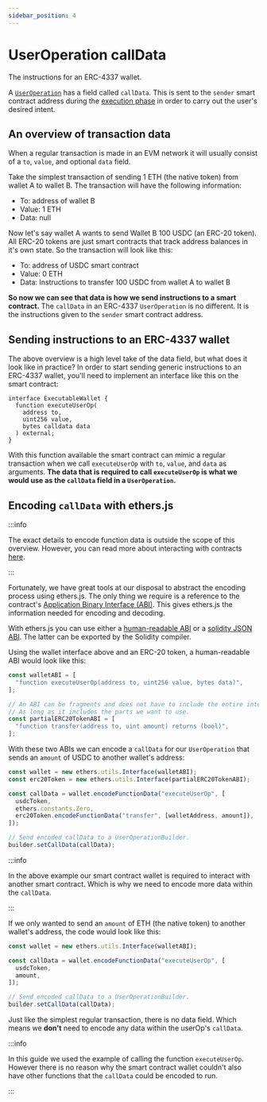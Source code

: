 ```yaml
---
sidebar_position: 4
---
```


# UserOperation callData

The instructions for an ERC-4337 wallet.

A [`UserOperation`](../packages/client-sdk/useroperation.md#useroperation-1) has a field called `callData`. This is sent to the `sender` smart contract address during the [execution phase](../introduction/erc-4337-overview.md#entrypoint) in order to carry out the user's desired intent.

## An overview of transaction data

When a regular transaction is made in an EVM network it will usually consist of a `to`, `value`, and optional `data` field.

Take the simplest transaction of sending 1 ETH (the native token) from wallet A to wallet B. The transaction will have the following information:

- To: address of wallet B
- Value: 1 ETH
- Data: null

Now let's say wallet A wants to send Wallet B 100 USDC (an ERC-20 token). All ERC-20 tokens are just smart contracts that track address balances in it's own state. So the transaction will look like this:

- To: address of USDC smart contract
- Value: 0 ETH
- Data: Instructions to transfer 100 USDC from wallet A to wallet B

**So now we can see that data is how we send instructions to a smart contract.** The `callData` in an ERC-4337 `UserOperation` is no different. It is the instructions given to the `sender` smart contract address.

## Sending instructions to an ERC-4337 wallet

The above overview is a high level take of the data field, but what does it look like in practice? In order to start sending generic instructions to an ERC-4337 wallet, you'll need to implement an interface like this on the smart contract:

```solidity
interface ExecutableWallet {
  function executeUserOp(
    address to,
    uint256 value,
    bytes calldata data
  ) external;
}

```

With this function available the smart contract can mimic a regular transaction when we call `executeUserOp` with `to`, `value`, and `data` as arguments. **The data that is required to call `executeUserOp` is what we would use as the `callData` field in a `UserOperation`.**

## Encoding `callData` with ethers.js

:::info

The exact details to encode function data is outside the scope of this overview. However, you can read more about interacting with contracts [here](https://ethereum.stackexchange.com/questions/234/what-is-an-abi-and-why-is-it-needed-to-interact-with-contracts).

:::

Fortunately, we have great tools at our disposal to abstract the encoding process using ethers.js. The only thing we require is a reference to the contract's [Application Binary Interface (ABI)](https://docs.ethers.io/v5/api/utils/abi/#application-binary-interface). This gives ethers.js the information needed for encoding and decoding.

With ethers.js you can use either a [human-readable ABI](https://docs.ethers.io/v5/api/utils/abi/formats/#abi-formats--human-readable-abi) or a [solidity JSON ABI](https://docs.ethers.io/v5/api/utils/abi/formats/#abi-formats--solidity). The latter can be exported by the Solidity compiler.

Using the wallet interface above and an ERC-20 token, a human-readable ABI would look like this:

```typescript
const walletABI = [
  "function executeUserOp(address to, uint256 value, bytes data)",
];

// An ABI can be fragments and does not have to include the entire interface.
// As long as it includes the parts we want to use.
const partialERC20TokenABI = [
  "function transfer(address to, uint amount) returns (bool)",
];
```

With these two ABIs we can encode a `callData` for our `UserOperation` that sends an `amount` of USDC to another wallet's address:

```typescript
const wallet = new ethers.utils.Interface(walletABI);
const erc20Token = new ethers.utils.Interface(partialERC20TokenABI);

const callData = wallet.encodeFunctionData("executeUserOp", [
  usdcToken,
  ethers.constants.Zero,
  erc20Token.encodeFunctionData("transfer", [walletAddress, amount]),
]);

// Send encoded callData to a UserOperationBuilder.
builder.setCallData(callData);
```

:::info

In the above example our smart contract wallet is required to interact with another smart contract. Which is why we need to encode more data within the `callData`.

:::

If we only wanted to send an `amount` of ETH (the native token) to another wallet's address, the code would look like this:

```typescript
const wallet = new ethers.utils.Interface(walletABI);

const callData = wallet.encodeFunctionData("executeUserOp", [
  usdcToken,
  amount,
]);

// Send encoded callData to a UserOperationBuilder.
builder.setCallData(callData);
```

Just like the simplest regular transaction, there is no data field. Which means we **don't** need to encode any data within the userOp's `callData`.

:::info

In this guide we used the example of calling the function `executeUserOp`. However there is no reason why the smart contract wallet couldn't also have other functions that the `callData` could be encoded to run.

:::
